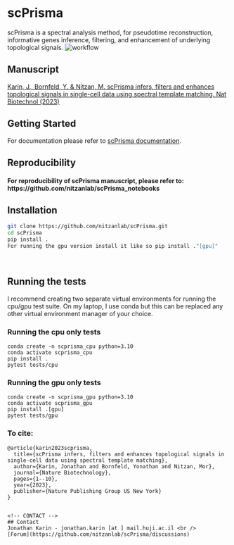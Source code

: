 # scPrisma
scPrisma is a spectral analysis method, for pseudotime reconstruction, informative genes inference, filtering, and enhancement of underlying topological signals.
![workflow](https://github.com/nitzanlab/scPrisma/blob/master/workflow.png?raw=true)

<!-- Manuscript -->
## Manuscript
[Karin, J., Bornfeld, Y. & Nitzan, M. scPrisma infers, filters and enhances topological signals in single-cell data using spectral template matching. Nat Biotechnol (2023)](https://www.nature.com/articles/s41587-023-01663-5)

<!-- GETTING STARTED -->
## Getting Started
For documentation please refer to [scPrisma documentation](https://scprisma.readthedocs.io/en/latest/).

<!-- Reproducibility -->
## Reproducibility
<h4> For reproducibility of scPrisma manuscript, please refer to:<br /> https://github.com/nitzanlab/scPrisma_notebooks</h4>

<!-- Installation -->
## Installation

```sh
git clone https://github.com/nitzanlab/scPrisma.git
cd scPrisma
pip install .
For running the gpu version install it like so pip install ."[gpu]"
```
<br />

<!-- Tests -->

## Running the tests

I recommend creating two separate virtual environments for running the cpu/gpu test suite. On my laptop, I use conda but this can be replaced any other virtual environment manager of your choice.

### Running the cpu only tests 

```
conda create -n scprisma_cpu python=3.10
conda activate scprisma_cpu
pip install .
pytest tests/cpu
```

### Running the gpu only tests 

```
conda create -n scprisma_gpu python=3.10
conda activate scprisma_gpu
pip install .[gpu]
pytest tests/gpu
```
### To cite:
```
@article{karin2023scprisma,
  title={scPrisma infers, filters and enhances topological signals in single-cell data using spectral template matching},
  author={Karin, Jonathan and Bornfeld, Yonathan and Nitzan, Mor},
  journal={Nature Biotechnology},
  pages={1--10},
  year={2023},
  publisher={Nature Publishing Group US New York}
}
```
```

<!-- CONTACT -->
## Contact
Jonathan Karin - jonathan.karin [at ] mail.huji.ac.il <br />
[Forum](https://github.com/nitzanlab/scPrisma/discussions)
